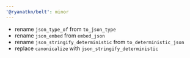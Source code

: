 ```yaml
---
'@ryanatkn/belt': minor
---
```


- rename `json_type_of` from `to_json_type` 
- rename `json_embed` from `embed_json` 
- rename `json_stringify_deterministic` from `to_deterministic_json` 
- replace `canonicalize` with `json_stringify_deterministic`
